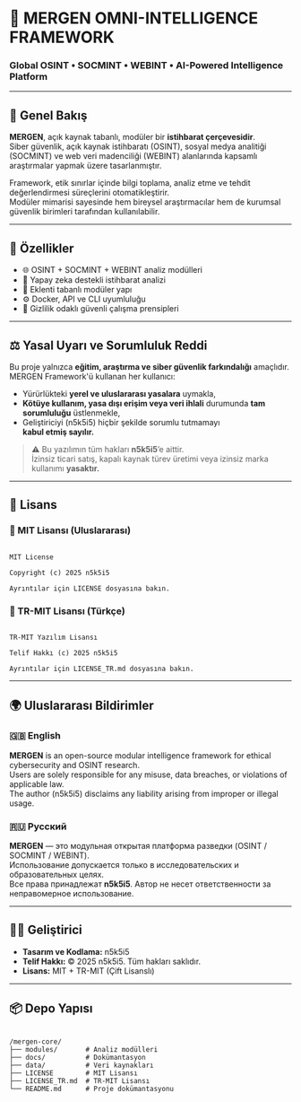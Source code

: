 # 🧠 MERGEN OMNI-INTELLIGENCE FRAMEWORK  
### Global OSINT • SOCMINT • WEBINT • AI-Powered Intelligence Platform

---

## 📖 Genel Bakış
**MERGEN**, açık kaynak tabanlı, modüler bir **istihbarat çerçevesidir**.  
Siber güvenlik, açık kaynak istihbaratı (OSINT), sosyal medya analitiği (SOCMINT) ve web veri madenciliği (WEBINT) alanlarında kapsamlı araştırmalar yapmak üzere tasarlanmıştır.

Framework, etik sınırlar içinde bilgi toplama, analiz etme ve tehdit değerlendirmesi süreçlerini otomatikleştirir.  
Modüler mimarisi sayesinde hem bireysel araştırmacılar hem de kurumsal güvenlik birimleri tarafından kullanılabilir.

---

## 🧩 Özellikler
- 🌐 OSINT + SOCMINT + WEBINT analiz modülleri  
- 🤖 Yapay zeka destekli istihbarat analizi  
- 🧱 Eklenti tabanlı modüler yapı  
- ⚙️ Docker, API ve CLI uyumluluğu  
- 🔐 Gizlilik odaklı güvenli çalışma prensipleri  

---

## ⚖️ Yasal Uyarı ve Sorumluluk Reddi

Bu proje yalnızca **eğitim, araştırma ve siber güvenlik farkındalığı** amaçlıdır.  
MERGEN Framework'ü kullanan her kullanıcı:

- Yürürlükteki **yerel ve uluslararası yasalara** uymakla,
- **Kötüye kullanım, yasa dışı erişim veya veri ihlali** durumunda **tam sorumluluğu** üstlenmekle,
- Geliştiriciyi (n5k5i5) hiçbir şekilde sorumlu tutmamayı  
**kabul etmiş sayılır.**

> ⚠️ Bu yazılımın tüm hakları **n5k5i5**’e aittir.  
> İzinsiz ticari satış, kapalı kaynak türev üretimi veya izinsiz marka kullanımı **yasaktır.**

---

## 📜 Lisans

### 🔸 MIT Lisansı (Uluslararası)
```

MIT License

Copyright (c) 2025 n5k5i5

Ayrıntılar için LICENSE dosyasına bakın.

```

### 🔹 TR-MIT Lisansı (Türkçe)
```

TR-MIT Yazılım Lisansı

Telif Hakkı (c) 2025 n5k5i5

Ayrıntılar için LICENSE_TR.md dosyasına bakın.

```

---

## 🌍 Uluslararası Bildirimler

### 🇬🇧 English
**MERGEN** is an open-source modular intelligence framework for ethical cybersecurity and OSINT research.  
Users are solely responsible for any misuse, data breaches, or violations of applicable law.  
The author (n5k5i5) disclaims any liability arising from improper or illegal usage.

### 🇷🇺 Русский
**MERGEN** — это модульная открытая платформа разведки (OSINT / SOCMINT / WEBINT).  
Использование допускается только в исследовательских и образовательных целях.  
Все права принадлежат **n5k5i5**. Автор не несет ответственности за неправомерное использование.

---

## 👨‍💻 Geliştirici
- **Tasarım ve Kodlama:** n5k5i5  
- **Telif Hakkı:** © 2025 n5k5i5. Tüm hakları saklıdır.  
- **Lisans:** MIT + TR-MIT (Çift Lisanslı)  

---

## 📦 Depo Yapısı
```

/mergen-core/
├── modules/       # Analiz modülleri
├── docs/          # Dokümantasyon
├── data/          # Veri kaynakları
├── LICENSE        # MIT Lisansı
├── LICENSE_TR.md  # TR-MIT Lisansı
└── README.md      # Proje dokümantasyonu

```

